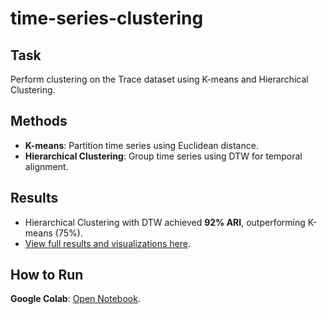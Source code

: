 # time-series-clustering
## Task
Perform clustering on the Trace dataset using K-means and Hierarchical Clustering.

## Methods
- **K-means**: Partition time series using Euclidean distance.
- **Hierarchical Clustering**: Group time series using DTW for temporal alignment.

## Results
- Hierarchical Clustering with DTW achieved **92% ARI**, outperforming K-means (75%).
- [View full results and visualizations here](images/results.png).

## How to Run
 **Google Colab**: [Open Notebook](notebooks/clustering_analysis.ipynb).

